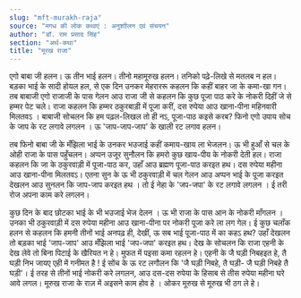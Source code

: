 ```yaml
---
slug: "mft-murakh-raja"
source: "मगध की लोक कथाएं : अनुशाीलन एवं संचयन"
author: "डॉ. राम प्रसाद सिंह"
section: "अर्थ-कथा"
title: "मूरख राजा"
---
```

एगो बाबा जी हलन। ऊ तीन भाई हलन। तीनो महामूरुख हलन। तनिको पढ़े-लिखे से  मतलब न हल। बड़का भाई के सादी होयल हल, से एक दिन उनकर मेहराररू कहलन कि कहीं बाहर जा के कमा-खा गन। तब बाबाजी एगो राजाजी के पास गेलन आउ राजा जी से कहलन कि कुछ पूजा पाठ करे के नोकरी दिहीं जे से हम्मर पेट चले। राजा कहलन कि हम्मर ठकुरबाड़ी में पूजा करीं, दस रुपेया आउ खाना-पीना महिनवारी मिलतवऽ । बाबाजी सोचलन कि हम पढ़ल-लिखल तो ही नऽ, पूजा-पाठ कइसे करब? फिनो एगो उपाय सोच के जाप के रट लगावे लगलन । ऊ 'जाप-जाप-जाप' के खाली रट लगाव हलन। 

तब फिनो बाबा जी के मँझिला भाई के उनकर भउजाई कहीं कमाय-खाय ला भेजलन। ऊ भी हुआँ से चल के ओही राजा के पास पहुँचलन। अप्पन उजूर सुनौलन कि हमरो कुछ खाय-पीय के नोकरी देती हल। राजा कहलन कि जा के ठकुरवाड़ी में पूजा-पाठ कर, उहाँ आउ ब्रह्मण पूजा-पाठ करइत हथ। दस रुपेया महीना आउ खाना-पीना मिलतवऽ। एतना सुन के ऊ भी ठकुरवाड़ी में चल गेलन आउ अप्पन भाई के पूजा करइत देखलन आउ सुनलन कि जाप-जाप करइत हथ । तो ई नेहा के 'जप-जपा' के रट लगावे लगलन । ई तरी रोज अपना काम करे लगलन।
 
कुछ दिन के बाद छोटका भाई के भी भउजाई भेज देलन । ऊ भी राजा के पास आन के नोकरी माँगलन । उनका भी ठकुरवाड़ी में दस रुपेया महीना आउ खाना-पीना पर नोकरी पूजा करे ला लग गेल। ई कुछ चलाँक हलन से कहलन कि हमनी तीनों भाई अनपढ़ ही, देखीं, ऊ सब भाई पूजा-पाठ में का कहऽ हथ?  उहाँ देखलन तो बड़का भाई 'जाप-जाप' आउ मँझिला भाई 'जप-जपा' करइत हथ। देख के सोचलन कि राजा एहनी के देख लेवे तो बिना पिटाई के खैरियत न हे। मुफत में पइसा कमा रहलन हे। एहनी के जै घड़ी निबहइत हे, तै घड़ी निभ जायए एही में गनीमत है ! ई सोंच के ऊ रट लगौलन कि 'जै घड़ी निबहे, तै घड़ी- जै घड़ी निबहे तै घड़ी'। ई तरह से तीनों भाई नोकरी करे लगलन, आउ दस-दस रुपेया के हिसाब से तीस रुपेया महीना घरे आवे लगल। मूरुख राजा के राज़ में अइसने काम होव हे । ओकर मूरुख से मूरुख भी ठग ले हे।